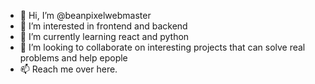 - 👋 Hi, I’m @beanpixelwebmaster
- 👀 I’m interested in frontend and backend
- 🌱 I’m currently learning react and python
- 💞️ I’m looking to collaborate on interesting projects that can solve real problems and help epople
- 📫 Reach me over here.

<!---
beanpixelwebmaster/beanpixelwebmaster is a ✨ special ✨ repository because its `README.md` (this file) appears on your GitHub profile.
You can click the Preview link to take a look at your changes.
--->
